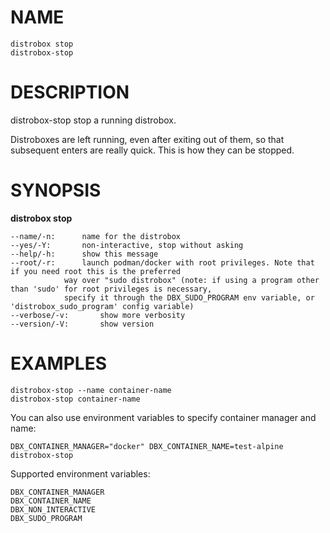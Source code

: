 <!-- markdownlint-disable MD010 MD036 -->
# NAME

	distrobox stop
	distrobox-stop

# DESCRIPTION

distrobox-stop stop a running distrobox.

Distroboxes are left running, even after exiting out of them, so that
subsequent enters are really quick. This is how they can be stopped.

# SYNOPSIS

**distrobox stop**

	--name/-n:		name for the distrobox
	--yes/-Y:		non-interactive, stop without asking
	--help/-h:		show this message
	--root/-r:		launch podman/docker with root privileges. Note that if you need root this is the preferred
				way over "sudo distrobox" (note: if using a program other than 'sudo' for root privileges is necessary,
				specify it through the DBX_SUDO_PROGRAM env variable, or 'distrobox_sudo_program' config variable)
	--verbose/-v:		show more verbosity
	--version/-V:		show version

# EXAMPLES

	distrobox-stop --name container-name
	distrobox-stop container-name

You can also use environment variables to specify container manager and name:

	DBX_CONTAINER_MANAGER="docker" DBX_CONTAINER_NAME=test-alpine distrobox-stop

Supported environment variables:

	DBX_CONTAINER_MANAGER
	DBX_CONTAINER_NAME
	DBX_NON_INTERACTIVE
	DBX_SUDO_PROGRAM
